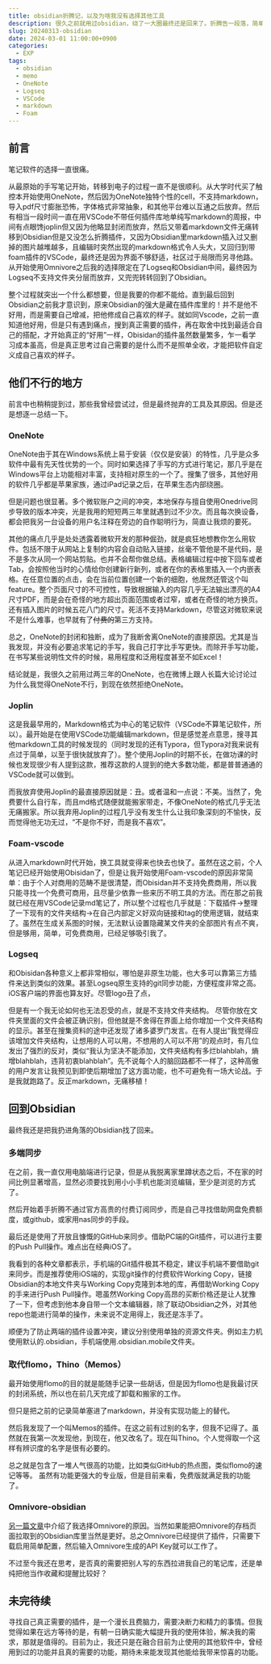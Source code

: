 ```yaml
---
title: obsidian折腾记，以及为啥我没有选择其他工具
description: 很久之前就用过obsidian，绕了一大圈最终还是回来了。折腾告一段落，简单记录一下。
slug: 20240313-obsidian
date: 2024-03-01 11:00:00+0900
categories:
  - EXP
tags:
  - obsidian
  - memo
  - OneNote
  - Logseq
  - VSCode
  - markdown
  - Foam
---
```

## 前言
笔记软件的选择一直很痛。

从最原始的手写笔记开始，转移到电子的过程一直不是很顺利。从大学时代买了触控本开始使用OneNote，然后因为OneNote独特个性的cell，不支持markdown，导入pdf尺寸膨胀恐怖，字体格式非常抽象，和其他平台难以互通之后放弃。然后有相当一段时间一直在用VSCode不带任何插件库地单纯写markdown的周报，中间有点眼馋joplin但又因为他略显封闭而放弃，然后又带着markdown文件无痛转移到Obsidian但是又没怎么折腾插件，又因为Obsidian里markdown插入过又删掉的图片越堆越多，且编辑时突然出现的markdown格式令人头大，又回归到带foam插件的VSCode，最终还是因为界面不够舒适，社区过于局限而另寻他路。从开始使用Omnivore之后我的选择限定在了Logseq和Obsidian中间，最终因为Logseq不支持文件夹分层而放弃，又兜兜转转回到了Obsidian。

整个过程就突出一个什么都想要，但是我要的你都不能给。直到最后回到Obsidian之前我才意识到，原来Obsidian的强大是藏在插件库里的！并不是他不好用，而是需要自己增减，把他修成自己喜欢的样子。就如同Vscode，之前一直知道他好用，但是只有遇到痛点，搜到真正需要的插件，再在取舍中找到最适合自己的搭配，才开始真正的“好用”一样，Obisidan的插件虽然数量繁多，乍一看学习成本虽高，但是真正思考过自己需要的是什么而不是照单全收，才能把软件自定义成自己喜欢的样子。

## 他们不行的地方
前言中也稍稍提到过，那些我曾经尝试过，但是最终抛弃的工具及其原因。但是还是想逐一总结一下。

### OneNote
OneNote由于其在Windows系统上易于安装（仅仅是安装）的特性，几乎是众多软件中最有先天性优势的一个。同时如果选择了手写的方式进行笔记，那几乎是在Windows平台上功能相对丰富，支持相对原生的一个了。搜集了很多，其他好用的软件几乎都是苹果家族，通过iPad记录之后，在苹果生态内部绕圈。

但是问题也很显著。多个微软账户之间的冲突，本地保存与擅自使用Onedrive同步导致的版本冲突，光是我用的短短两三年里就遇到过不少次。而且每次换设备，都会把我另一台设备的用户名注释在旁边的自作聪明行为，简直让我烦的要死。

其他的痛点几乎是处处透露着微软开发的那种倔劲，就是疯狂地想教你怎么用软件。包括不限于从网站上复制的内容会自动贴入链接，丝毫不管他是不是代码，是不是多次从同一个网站剪贴。也并不会帮你做总结。表格编辑过程中按下回车或者Tab，会按照他当时的心情给你创建新行新列，或者在你的表格里插入一个内嵌表格。在任意位置的点击，会在当前位置创建一个新的细胞，他居然还管这个叫feature。整个页面尺寸的不可控性，导致根据输入的内容几乎无法输出漂亮的A4尺寸PDF，而是会在奇怪的地方超出页面范围或者过窄，或者在奇怪的地方换页。还有插入图片的时候五花八门的尺寸。死活不支持Markdown，尽管这对微软来说不是什么难事，也早就有了~~付费的~~第三方支持。

总之，OneNote的封闭和独断，成为了我断舍离OneNote的直接原因。尤其是当我发现，并没有必要追求笔记的手写，我自己打字比手写更快。而除开手写功能，在书写某些说明性文件的时候，易用程度和泛用程度甚至不如Excel！

结论就是，我很久之前用过两三年的OneNote，也在微博上跟人长篇大论讨论过为什么我觉得OneNote不行，到现在依然拒绝OneNote。


### Joplin
这是我最早用的，Markdown格式为中心的笔记软件（VSCode不算笔记软件，所以）。最开始是在使用VSCode功能编辑markdown，但是感觉差点意思，搜寻其他markdown工具的时候发现的（同时发现的还有Typora，但Typora对我来说有点过于简单，以至于很快就放弃了）。整个使用Joplin的时期不长，在做功课的时候也发现很少有人提到这款，推荐这款的人提到的绝大多数功能，都是普普通通的VSCode就可以做到。

而我放弃使用Joplin的最直接原因就是：丑。或者温和一点说：不美。当然了，免费要什么自行车，而且md格式随便就能搬家带走，不像OneNote的格式几乎无法无痛搬家。所以我弃用Joplin的过程几乎没有发生什么让我印象深刻的不愉快，反而觉得他无功无过，“不是你不好，而是我不喜欢”。

### Foam-vscode
从进入markdown时代开始，换工具就变得来也快去也快了。虽然在这之前，个人笔记已经开始使用Obisidan了，但是让我开始使用Foam-vscode的原因非常简单：由于个人对商用的范畴不是很清楚，而Obisidan并不支持免费商用，所以我只能寻找一个免费可商用，且尽量少依靠一些来历不明工具的方法。而在那之前我就已经在用VSCode记录md笔记了，所以整个过程也几乎就是：下载插件→整理了一下现有的文件夹结构→在自己内部定义好双向链接和tag的使用逻辑，就结束了。虽然在生成关系图的时候，无法默认设置隐藏某文件夹的全部图片有点不爽，但是够用，简单，可免费商用，已经足够吸引我了。


### Logseq
和Obisidan各种意义上都非常相似，哪怕是非原生功能，也大多可以靠第三方插件来达到类似的效果。甚至Logseq原生支持的git同步功能，方便程度非常之高。iOS客户端的界面也算友好。尽管logo丑了点，

但是有一个我无论如何也无法忍受的点，就是不支持文件夹结构。
尽管你放在文件夹里面的文件会被正确识别，但他就是不舍得在界面上给你增加一个文件夹结构的显示。甚至在搜集资料的途中还发现了诸多婆罗门发言。在有人提出“我觉得应该增加文件夹结构，让想用的人可以用，不想用的人可以不用”的观点时，有几位发出了强烈的反对，类似“我认为坚决不能添加，文件夹结构有多烂blahblah，熵增blahblah，违背初衷blahblah”。先不说每个人的脑回路都不一样了，这种高傲的用户发言让我预见到即使后期增加了这方面功能，也不可避免有一场大论战。于是我就跑路了。反正markdown，无痛移植！

## 回到Obsidian
最终我还是把我扔进角落的Obsidian找了回来。


### 多端同步
在之前，我一直仅用电脑端进行记录，但是从我脱离家里蹲状态之后，不在家的时间比例显著增高，显然必须要找到用小小手机也能浏览编辑，至少是浏览的方式了。


然后开始着手折腾不通过官方高贵的付费订阅同步，而是自己寻找借助网盘免费额度，或github，或家用nas同步的手段。

最后还是使用了开放且慷慨的GitHub来同步。借助PC端的Git插件，可以进行主要的Push Pull操作。难点出在经典iOS了。

我看到的各种文章都表示，手机端的Git插件极其不稳定，建议手机端不要借助git来同步。而是推荐使用iOS端的，实现git操作的付费软件Working Copy，链接Obsidian的本地文件夹与Working Copy克隆到本地的库，再借助Working Copy的手来进行Push Pull操作。嗯虽然Working Copy高昂的买断价格还是让人犹豫了一下，但考虑到他本身自带一个文本编辑器，除了联动Obsidian之外，对其他repo也能进行简单的操作，未来说不定用得上，我还是冻手了。

顺便为了防止两端的插件设置冲突，建议分别使用单独的资源文件夹。例如主力机使用默认的.obsidian，手机端使用.obsidian.mobile文件夹。

### 取代flomo，Thino（Memos）
最开始使用flomo的目的就是能随手记录一些胡话，但是因为flomo也是我最讨厌的封闭系统，所以也在前几天完成了卸载和搬家的工作。

但只是把之前的记录简单塞进了markdown，并没有实现功能上的替代。

然后我发现了一个叫Memos的插件。在这之前有过别的名字，但我不记得了。虽然就在我第一次发现他，到现在，他又改名了。现在叫Thino。个人觉得取一个这样有辨识度的名字是很有必要的。

总之就是包含了一堆人气很高的功能，比如类似GitHub的热点图，类似flomo的速记等等。
虽然有功能更强大的专业版，但是目前来看，免费版就满足我的功能了。

### Omnivore-obsidian
[另一篇文章](https://deepseaxx.com/p/20240313-omnivore/)中介绍了我选择Omnivore的原因。当然如果能把Omnivore的存档页面拉取到的Obsidian库里当然是更好。总之Omnivore已经提供了插件，只需要下载启用简单配置，然后输入Omnivore生成的API Key就可以工作了。

不过至今我还在思考，是否真的需要把别人写的东西拉进我自己的笔记库，还是单纯把他当作收藏和提醒比较好？

## 未完待续
寻找自己真正需要的插件，是一个漫长且费脑力，需要决断力和精力的事情。但我觉得如果在远方等待的是，有朝一日确实能大幅提升我的使用体验，解决我的需求，那就是值得的。目前为止，我还只是在融合目前为止使用的其他软件中，曾经用到过的功能并且真的需要的功能，期待未来能发现其他能给我带来惊喜的功能。
